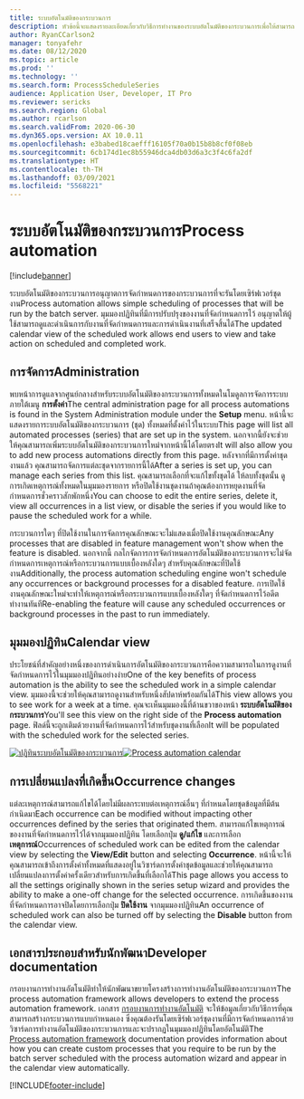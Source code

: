 ```yaml
---
title: ระบบอัตโนมัติของกระบวนการ
description: หัวข้อนี้จะแสดงรายละเอียดเกี่ยวกับวิธีการทำงานของระบบอัตโนมัติของกระบวนการเพื่อให้สามารถจัดกำหนดการของกระบวนการที่จะรันโดยเซิร์ฟเวอร์ชุดงานได้อย่างง่าย
author: RyanCCarlson2
manager: tonyafehr
ms.date: 08/12/2020
ms.topic: article
ms.prod: ''
ms.technology: ''
ms.search.form: ProcessScheduleSeries
audience: Application User, Developer, IT Pro
ms.reviewer: sericks
ms.search.region: Global
ms.author: rcarlson
ms.search.validFrom: 2020-06-30
ms.dyn365.ops.version: AX 10.0.11
ms.openlocfilehash: e3babed18caefff16105f70a0b15b8b8cf0f08eb
ms.sourcegitcommit: 6cb174d1ec8b55946dca4db03d6a3c3f4c6fa2df
ms.translationtype: HT
ms.contentlocale: th-TH
ms.lasthandoff: 03/09/2021
ms.locfileid: "5568221"
---
```

# <a name="process-automation"></a><span data-ttu-id="9ebe3-103">ระบบอัตโนมัติของกระบวนการ</span><span class="sxs-lookup"><span data-stu-id="9ebe3-103">Process automation</span></span>

[!include[banner](../includes/banner.md)]

<span data-ttu-id="9ebe3-104">ระบบอัตโนมัติของกระบวนการอนุญาตการจัดกำหนดการของกระบวนการที่จะรันโดยเซิร์ฟเวอร์ชุดงาน</span><span class="sxs-lookup"><span data-stu-id="9ebe3-104">Process automation allows simple scheduling of processes that will be run by the batch server.</span></span> <span data-ttu-id="9ebe3-105">มุมมองปฏิทินที่มีการปรับปรุงของงานที่จัดกำหนดการไว้ อนุญาตให้ผู้ใช้สามารถดูและดำเนินการกับงานที่จัดกำหนดการและการดำเนินงานที่เสร็จสิ้นได้</span><span class="sxs-lookup"><span data-stu-id="9ebe3-105">The updated calendar view of the scheduled work allows end users to view and take action on scheduled and completed work.</span></span>

## <a name="administration"></a><span data-ttu-id="9ebe3-106">การจัดการ</span><span class="sxs-lookup"><span data-stu-id="9ebe3-106">Administration</span></span>

<span data-ttu-id="9ebe3-107">พบหน้าการดูแลจากศูนย์กลางสำหรับระบบอัตโนมัติของกระบวนการทั้งหมดในโมดูลการจัดการระบบภายใต้เมนู **การตั้งค่า**</span><span class="sxs-lookup"><span data-stu-id="9ebe3-107">The central administration page for all process automations is found in the System Administration module under the **Setup** menu.</span></span> <span data-ttu-id="9ebe3-108">หน้านี้จะแสดงรายการะบบอัตโนมัติของกระบวนการ (ชุด) ทั้งหมดที่ตั้งค่าไว้ในระบบ</span><span class="sxs-lookup"><span data-stu-id="9ebe3-108">This page will list all automated processes (series) that are set up in the system.</span></span> <span data-ttu-id="9ebe3-109">นอกจากนี้ยังจะช่วยให้คุณสามารถเพิ่มระบบอัตโนมัติของกระบวนการใหม่จากหน้านี้ได้โดยตรง</span><span class="sxs-lookup"><span data-stu-id="9ebe3-109">It will also allow you to add new process automations directly from this page.</span></span> <span data-ttu-id="9ebe3-110">หลังจากที่มีการตั้งค่าชุดงานแล้ว คุณสามารถจัดการแต่ละชุดจากรายการนี้ได้</span><span class="sxs-lookup"><span data-stu-id="9ebe3-110">After a series is set up, you can manage each series from this list.</span></span> <span data-ttu-id="9ebe3-111">คุณสามารถเลือกที่จะแก้ไขทั้งชุดได้ ให้ลบทั้งชุดนั้น ดูการเกิดเหตุการณ์ทั้งหมดในมุมมองรายการ หรือปิดใช้งานชุดงานถ้าคุณต้องการหยุดงานที่จัดกำหนดการชั่วคราวสักพักหนึ่ง</span><span class="sxs-lookup"><span data-stu-id="9ebe3-111">You can choose to edit the entire series, delete it, view all occurrences in a list view, or disable the series if you would like to pause the scheduled work for a while.</span></span> 

<span data-ttu-id="9ebe3-112">กระบวนการใดๆ ที่ปิดใช้งานในการจัดการคุณลักษณะจะไม่แสดงเมื่อปิดใช้งานคุณลักษณะ</span><span class="sxs-lookup"><span data-stu-id="9ebe3-112">Any processes that are disabled in feature management won't show when the feature is disabled.</span></span> <span data-ttu-id="9ebe3-113">นอกจากนี้ กลไกจัดการการจัดกำหนดการอัตโนมัติของกระบวนการจะไม่จัดกำหนดการเหตุการณ์หรือกระบวนการแบบเบื้องหลังใดๆ สำหรับคุณลักษณะที่ปิดใช้งาน</span><span class="sxs-lookup"><span data-stu-id="9ebe3-113">Additionally, the process automation scheduling engine won't schedule any occurrences or background processes for a disabled feature.</span></span> <span data-ttu-id="9ebe3-114">การเปิดใช้งานคุณลักษณะใหม่จะทำให้เหตุการณ์หรือกระบวนการแบบเบื้องหลังใดๆ ที่จัดกำหนดการไว้อดีตทำงานทันที</span><span class="sxs-lookup"><span data-stu-id="9ebe3-114">Re-enabling the feature will cause any scheduled occurrences or background processes in the past to run immediately.</span></span>

## <a name="calendar-view"></a><span data-ttu-id="9ebe3-115">มุมมองปฏิทิน</span><span class="sxs-lookup"><span data-stu-id="9ebe3-115">Calendar view</span></span>

<span data-ttu-id="9ebe3-116">ประโยชน์ที่สำคัญอย่างหนึ่งของการดำเนินการอัตโนมัติของกระบวนการคือความสามารถในการดูงานที่จัดกำหนดการไว้ในมุมมองปฏิทินอย่างง่าย</span><span class="sxs-lookup"><span data-stu-id="9ebe3-116">One of the key benefits of process automation is the ability to see the scheduled work in a simple calendar view.</span></span>  <span data-ttu-id="9ebe3-117">มุมมองนี้จะช่วยให้คุณสามารถดูงานสำหรับหนึ่งสัปดาห์พร้อมกันได้</span><span class="sxs-lookup"><span data-stu-id="9ebe3-117">This view allows you to see work for a week at a time.</span></span> <span data-ttu-id="9ebe3-118">คุณจะเห็นมุมมองนี้ที่ด้านขวาของหน้า **ระบบอัตโนมัติของกระบวนการ**</span><span class="sxs-lookup"><span data-stu-id="9ebe3-118">You'll see this view on the right side of the **Process automation** page.</span></span> <span data-ttu-id="9ebe3-119">ฟิลด์นี้จะถูกเติมด้วยงานที่จัดกำหนดการไว้สำหรับชุดงานที่เลือก</span><span class="sxs-lookup"><span data-stu-id="9ebe3-119">It will be populated with the scheduled work for the selected series.</span></span> 

<span data-ttu-id="9ebe3-120">[![ปฎิทินระบบอัตโนมัติของกระบวนการ](./media/CalendarView2.png)](./media/CalendarView2.png)</span><span class="sxs-lookup"><span data-stu-id="9ebe3-120">[![Process automation calendar](./media/CalendarView2.png)](./media/CalendarView2.png)</span></span>

## <a name="occurrence-changes"></a><span data-ttu-id="9ebe3-121">การเปลี่ยนแปลงที่เกิดขึ้น</span><span class="sxs-lookup"><span data-stu-id="9ebe3-121">Occurrence changes</span></span>

<span data-ttu-id="9ebe3-122">แต่ละเหตุการณ์สามารถแก้ไขได้โดยไม่มีผลกระทบต่อเหตุการณ์อื่นๆ ที่กำหนดโดยชุดข้อมูลที่มีต้นกำเนิดมา</span><span class="sxs-lookup"><span data-stu-id="9ebe3-122">Each occurrence can be modified without impacting other occurrences defined by the series that originated them.</span></span> <span data-ttu-id="9ebe3-123">สามารถแก้ไขเหตุการณ์ของงานที่จัดกำหนดการไว้ได้จากมุมมองปฏิทิน โดยเลือกปุ่ม **ดู/แก้ไข** และการเลือก **เหตุการณ์**</span><span class="sxs-lookup"><span data-stu-id="9ebe3-123">Occurrences of scheduled work can be edited from the calendar view by selecting the **View/Edit** button and selecting **Occurrence**.</span></span> <span data-ttu-id="9ebe3-124">หน้านี้จะให้คุณสามารถเข้าถึงการตั้งค่าทั้งหมดที่แสดงอยู่ในวิซาร์ดการตั้งค่าชุดข้อมูลและช่วยให้คุณสามารถเปลี่ยนแปลงการตั้งค่าครั้งเดียวสำหรับการเกิดขึ้นที่เลือกได้</span><span class="sxs-lookup"><span data-stu-id="9ebe3-124">This page allows you access to all the settings originally shown in the series setup wizard and provides the ability to make a one-off change for the selected occurrence.</span></span> <span data-ttu-id="9ebe3-125">การเกิดขึ้นของงานที่จัดกำหนดการอาจปิดโดยการเลือกปุ่ม **ปิดใช้งาน** จากมุมมองปฏิทิน</span><span class="sxs-lookup"><span data-stu-id="9ebe3-125">An occurrence of scheduled work can also be turned off by selecting the **Disable** button from the calendar view.</span></span>

## <a name="developer-documentation"></a><span data-ttu-id="9ebe3-126">เอกสารประกอบสำหรับนักพัฒนา</span><span class="sxs-lookup"><span data-stu-id="9ebe3-126">Developer documentation</span></span>

<span data-ttu-id="9ebe3-127">กรอบงานการทำงานอัตโนมัติทำให้นักพัฒนาขยายโครงสร้างการทำงานอัตโนมัติของกระบวนการ</span><span class="sxs-lookup"><span data-stu-id="9ebe3-127">The process automation framework allows developers to extend the process automation framework.</span></span> <span data-ttu-id="9ebe3-128">เอกสาร [กรอบงานการทำงานอัตโนมัติ](../process-automation/process-automation-framework.md) จะให้ข้อมูลเกี่ยวกับวิธีการที่คุณสามารถสร้างกระบวนการแบบกำหนดเอง ซึ่งคุณต้องรันโดยเซิร์ฟเวอร์ชุดงานที่มีการจัดกำหนดการด้วยวิซาร์ดการทำงานอัตโนมัติของกระบวนการและจะปรากฏในมุมมองปฏิทินโดยอัตโนมัติ</span><span class="sxs-lookup"><span data-stu-id="9ebe3-128">The [Process automation framework](../process-automation/process-automation-framework.md) documentation provides information about how you can create custom processes that you require to be run by the batch server scheduled with the process automation wizard and appear in the calendar view automatically.</span></span>


[!INCLUDE[footer-include](../../../includes/footer-banner.md)]